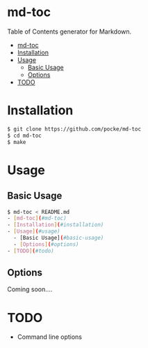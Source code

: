 # md-toc

Table of Contents generator for Markdown.

- [md-toc](#md-toc)
- [Installation](#installation)
- [Usage](#usage)
  - [Basic Usage](#basic-usage)
  - [Options](#options)
- [TODO](#todo)

# Installation

```sh
$ git clone https://github.com/pocke/md-toc
$ cd md-toc
$ make
```

# Usage

## Basic Usage

```sh
$ md-toc < README.md
- [md-toc](#md-toc)
- [Installation](#installation)
- [Usage](#usage)
  - [Basic Usage](#basic-usage)
  - [Options](#options)
- [TODO](#todo)
```

## Options

Coming soon....

# TODO

- Command line options
